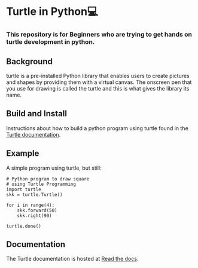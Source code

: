#  Turtle in Python💻
### This repository is for Beginners who are trying to get hands on turtle development in python.
## Background

turtle is a pre-installed Python library that enables users to create pictures and shapes by providing them with a virtual canvas.
The onscreen pen that you use for drawing is called the turtle and this is what gives the library its name.

## Build and Install

Instructions about how to build a python program using turtle
found in the [Turtle documentation](https://www.geeksforgeeks.org/turtle-programming-python/).

## Example

A simple program using turtle, but still:

```
# Python program to draw square
# using Turtle Programming
import turtle
skk = turtle.Turtle()
 
for i in range(4):
    skk.forward(50)
    skk.right(90)
     
turtle.done()
```

## Documentation

The Turtle documentation is hosted at [Read the docs](https://www.geeksforgeeks.org/turtle-programming-python/).



